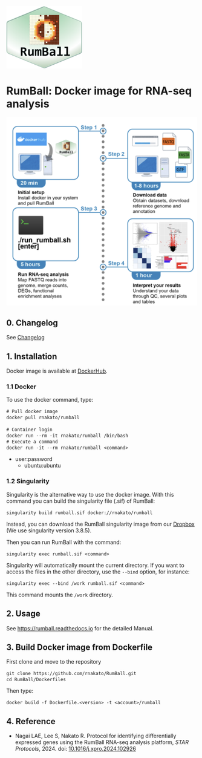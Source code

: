 <img src = "docs/_static/img/RumBall_logo.png" width = 200ptx>

# RumBall: Docker image for RNA-seq analysis

<img src = "docs/_static/img/workflow.png" width = 600ptx>

## 0. Changelog

See [Changelog](https://github.com/rnakato/RumBall/blob/main/ChangeLog.md)

## 1. Installation

Docker image is available at [DockerHub](https://hub.docker.com/r/rnakato/rumball).

### 1.1 Docker

To use the docker command, type:

    # Pull docker image
    docker pull rnakato/rumball

    # Container login
    docker run --rm -it rnakato/rumball /bin/bash
    # Execute a command
    docker run -it --rm rnakato/rumball <command>

- user:password
    - ubuntu:ubuntu

### 1.2 Singularity

Singularity is the alternative way to use the docker image.
With this command you can build the singularity file (.sif) of RumBall:

    singularity build rumball.sif docker://rnakato/rumball

Instead, you can download the RumBall singularity image from our [Dropbox](https://www.dropbox.com/scl/fo/lptb68dirr9wcncy77wsv/h?rlkey=whhcaxuvxd1cz4fqoeyzy63bf&dl=0) (We use singularity version 3.8.5).

Then you can run RumBall with the command:

    singularity exec rumball.sif <command>

Singularity will automatically mount the current directory. If you want to access the files in the other directory, use the `--bind` option, for instance:

    singularity exec --bind /work rumball.sif <command>

This command mounts the `/work` directory.

## 2. Usage

See https://rumball.readthedocs.io for the detailed Manual.


## 3. Build Docker image from Dockerfile

First clone and move to the repository

    git clone https://github.com/rnakato/RumBall.git
    cd RumBall/Dockerfiles

Then type:

    docker build -f Dockerfile.<version> -t <account>/rumball

## 4. Reference

- Nagai LAE, Lee S, Nakato R. Protocol for identifying differentially expressed genes using the RumBall RNA-seq analysis platform, *STAR Protocols*, 2024. doi: [10.1016/j.xpro.2024.102926](https://doi.org/10.1016/j.xpro.2024.102926)
